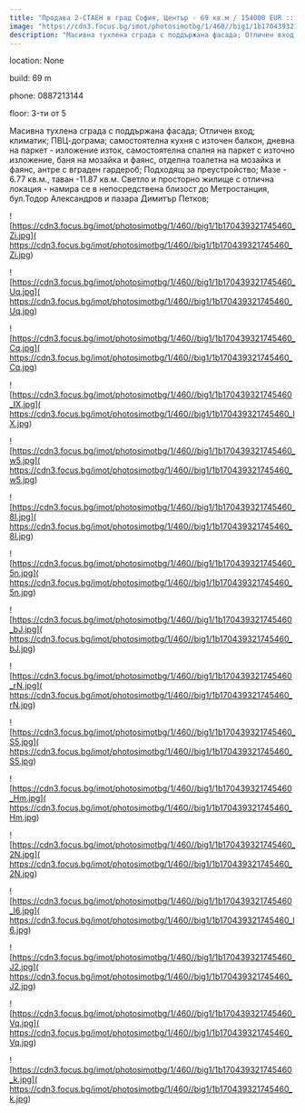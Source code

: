 ```yaml
---
title: "Продава 2-СТАЕН в град София, Център - 69 кв.м / 154000 EUR :: imot.bg Обява"
image: "https://cdn3.focus.bg/imot/photosimotbg/1/460//big1/1b170439321745460_c1.jpg"
description: "Масивна тухлена сграда с поддържана фасада; Отличен вход; климатик; ПВЦ-дограма; самостоятелна кухня с източен балкон, дневна на паркет - изложение изток, самостоятелна спалня на паркет с източно изложение, баня на мозайка и фаянс, отделна тоалетна на мозайка и фаянс, антре с вграден гардероб; Подходящ за преустройство; Мазе - 6.77 кв.м., таван -11.87 кв.м. Светло и просторно жилище с отлична локация - намира се в непосредствена близост до Метростанция, бул.Тодор Александров и пазара Димитър Петков;"
---
```


location: None

build: 69 m

phone: 0887213144

floor: 3-ти от 5

Масивна тухлена сграда с поддържана фасада; Отличен вход; климатик; ПВЦ-дограма; самостоятелна кухня с източен балкон, дневна на паркет - изложение изток, самостоятелна спалня на паркет с източно изложение, баня на мозайка и фаянс, отделна тоалетна на мозайка и фаянс, антре с вграден гардероб; Подходящ за преустройство; Мазе - 6.77 кв.м., таван -11.87 кв.м. Светло и просторно жилище с отлична локация - намира се в непосредствена близост до Метростанция, бул.Тодор Александров и пазара Димитър Петков;


![https://cdn3.focus.bg/imot/photosimotbg/1/460//big1/1b170439321745460_Zi.jpg]( https://cdn3.focus.bg/imot/photosimotbg/1/460//big1/1b170439321745460_Zi.jpg)


![https://cdn3.focus.bg/imot/photosimotbg/1/460//big1/1b170439321745460_Uq.jpg]( https://cdn3.focus.bg/imot/photosimotbg/1/460//big1/1b170439321745460_Uq.jpg)


![https://cdn3.focus.bg/imot/photosimotbg/1/460//big1/1b170439321745460_Cq.jpg]( https://cdn3.focus.bg/imot/photosimotbg/1/460//big1/1b170439321745460_Cq.jpg)


![https://cdn3.focus.bg/imot/photosimotbg/1/460//big1/1b170439321745460_IX.jpg]( https://cdn3.focus.bg/imot/photosimotbg/1/460//big1/1b170439321745460_IX.jpg)


![https://cdn3.focus.bg/imot/photosimotbg/1/460//big1/1b170439321745460_w5.jpg]( https://cdn3.focus.bg/imot/photosimotbg/1/460//big1/1b170439321745460_w5.jpg)


![https://cdn3.focus.bg/imot/photosimotbg/1/460//big1/1b170439321745460_8I.jpg]( https://cdn3.focus.bg/imot/photosimotbg/1/460//big1/1b170439321745460_8I.jpg)


![https://cdn3.focus.bg/imot/photosimotbg/1/460//big1/1b170439321745460_5n.jpg]( https://cdn3.focus.bg/imot/photosimotbg/1/460//big1/1b170439321745460_5n.jpg)


![https://cdn3.focus.bg/imot/photosimotbg/1/460//big1/1b170439321745460_bJ.jpg]( https://cdn3.focus.bg/imot/photosimotbg/1/460//big1/1b170439321745460_bJ.jpg)


![https://cdn3.focus.bg/imot/photosimotbg/1/460//big1/1b170439321745460_rN.jpg]( https://cdn3.focus.bg/imot/photosimotbg/1/460//big1/1b170439321745460_rN.jpg)


![https://cdn3.focus.bg/imot/photosimotbg/1/460//big1/1b170439321745460_S5.jpg]( https://cdn3.focus.bg/imot/photosimotbg/1/460//big1/1b170439321745460_S5.jpg)


![https://cdn3.focus.bg/imot/photosimotbg/1/460//big1/1b170439321745460_Hm.jpg]( https://cdn3.focus.bg/imot/photosimotbg/1/460//big1/1b170439321745460_Hm.jpg)


![https://cdn3.focus.bg/imot/photosimotbg/1/460//big1/1b170439321745460_2N.jpg]( https://cdn3.focus.bg/imot/photosimotbg/1/460//big1/1b170439321745460_2N.jpg)


![https://cdn3.focus.bg/imot/photosimotbg/1/460//big1/1b170439321745460_l6.jpg]( https://cdn3.focus.bg/imot/photosimotbg/1/460//big1/1b170439321745460_l6.jpg)


![https://cdn3.focus.bg/imot/photosimotbg/1/460//big1/1b170439321745460_J2.jpg]( https://cdn3.focus.bg/imot/photosimotbg/1/460//big1/1b170439321745460_J2.jpg)


![https://cdn3.focus.bg/imot/photosimotbg/1/460//big1/1b170439321745460_Vq.jpg]( https://cdn3.focus.bg/imot/photosimotbg/1/460//big1/1b170439321745460_Vq.jpg)


![https://cdn3.focus.bg/imot/photosimotbg/1/460//big1/1b170439321745460_k.jpg]( https://cdn3.focus.bg/imot/photosimotbg/1/460//big1/1b170439321745460_k.jpg)


